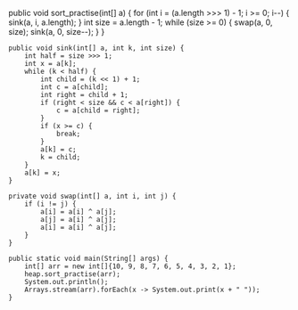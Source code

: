 public void sort_practise(int[] a) {
        for (int i = (a.length >>> 1) - 1; i >= 0; i--) {
            sink(a, i, a.length);
        }
        int size = a.length - 1;
        while (size >= 0) {
            swap(a, 0, size);
            sink(a, 0, size--);
        }
    }

    public void sink(int[] a, int k, int size) {
        int half = size >>> 1;
        int x = a[k];
        while (k < half) {
            int child = (k << 1) + 1;
            int c = a[child];
            int right = child + 1;
            if (right < size && c < a[right]) {
                c = a[child = right];
            }
            if (x >= c) {
                break;
            }
            a[k] = c;
            k = child;
        }
        a[k] = x;
    }

    private void swap(int[] a, int i, int j) {
        if (i != j) {
            a[i] = a[i] ^ a[j];
            a[j] = a[i] ^ a[j];
            a[i] = a[i] ^ a[j];
        }
    }
    
    public static void main(String[] args) {
        int[] arr = new int[]{10, 9, 8, 7, 6, 5, 4, 3, 2, 1};
        heap.sort_practise(arr);
        System.out.println();
        Arrays.stream(arr).forEach(x -> System.out.print(x + " "));
    }
